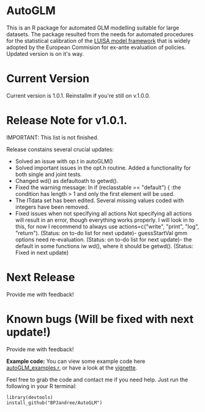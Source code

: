 # AutoGLM
This is an R package for automated GLM modelling suitable for large datasets. The package resulted from the needs for automated procedures for the statistical calibration of the [LUISA model framework](https://ec.europa.eu/jrc/en/luisa) that is widely adopted by the European Commision for ex-ante evaluation of policies. Updated version is on it's way.

# Current Version
Current version is 1.0.1. Reinstallm if you're still on v.1.0.0.

# Release Note for v1.0.1.
IMPORTANT: This list is not finished.

Release constains several crucial updates:
- Solved an issue with op.t in autoGLM()
- Solved important issues in the opt.h routine. Added a functionality for both single and joint tests.
- Changed wd() as defaultoath to getwd().
- Fixed the warning message: In if (reclasstable == "default") { :the condition has length > 1 and only the first element will be used. 
- The ITdata set has been edited. Several missing values coded with integers have been removed.
- Fixed issues when not specifying all actions Not specifying all actions will result in an error, though everything works properly. I will look in to this, for now I recommend to always use actions=c("write", "print", "log", "return"). (Status: on to-do list for next update)- guessStartVal gmm options need re-evaluation. (Status: on to-do list for next update)- the default in some functions iw wd(), where it should be getwd(). (Status: Fixed in next update)

# Next Release
Provide me with feedback!

# Known bugs (Will be fixed with next update!)
Provide me with feedback!

**Example code:** You can view some example code here [autoGLM_examples.r][examples], or have a look at the [vignette][vignette].

[examples]:https://github.com/BPJandree/AutoGLM/blob/master/autoGLM_examples.r
[vignette]:https://github.com/BPJandree/AutoGLM/blob/master/autoGLM.pdf

Feel free to grab the code and contact me if you need help. Just run the following in your R terminal:

	library(devtools)
	install_github("BPJandree/AutoGLM")


